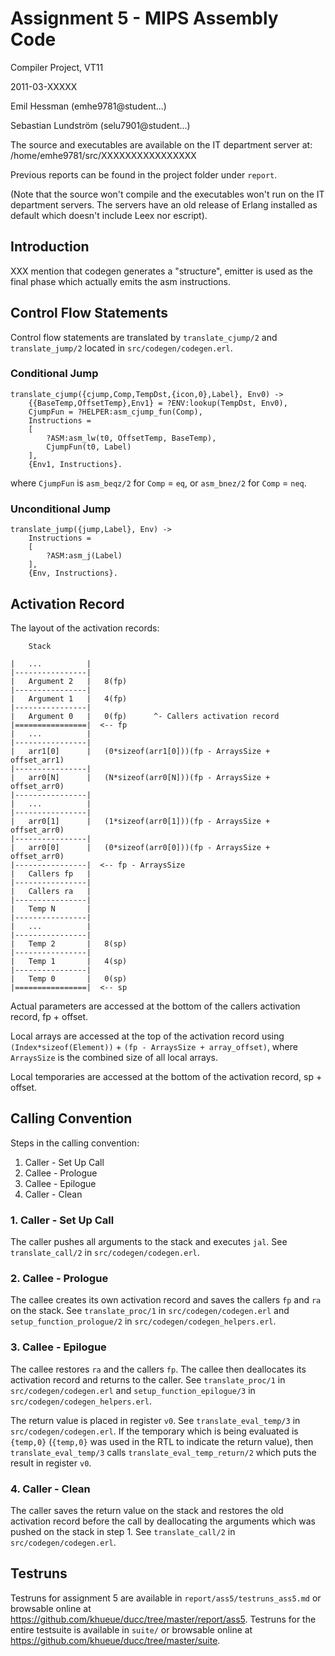 # Assignment 5 - MIPS Assembly Code

Compiler Project, VT11

2011-03-XXXXX

Emil Hessman (emhe9781@student...)

Sebastian Lundström (selu7901@student...)

The source and executables are available on the IT department server at:
/home/emhe9781/src/XXXXXXXXXXXXXXXX

Previous reports can be found in the project folder under `report`.

(Note that the source won't compile and the executables won't run on the IT
department servers. The servers have an old release of Erlang installed as
default which doesn't include Leex nor escript).

## Introduction

XXX mention that codegen generates a "structure", emitter is used as the final
phase which actually emits the asm instructions.

## Control Flow Statements

Control flow statements are translated by `translate_cjump/2` and
`translate_jump/2` located in `src/codegen/codegen.erl`.

### Conditional Jump

    translate_cjump({cjump,Comp,TempDst,{icon,0},Label}, Env0) ->
        {{BaseTemp,OffsetTemp},Env1} = ?ENV:lookup(TempDst, Env0),
        CjumpFun = ?HELPER:asm_cjump_fun(Comp),
        Instructions =
        [
            ?ASM:asm_lw(t0, OffsetTemp, BaseTemp),
            CjumpFun(t0, Label)
        ],
        {Env1, Instructions}.

where `CjumpFun` is `asm_beqz/2` for `Comp` = `eq`, or `asm_bnez/2` for
`Comp` = `neq`.

### Unconditional Jump

    translate_jump({jump,Label}, Env) ->
        Instructions =
        [
            ?ASM:asm_j(Label)
        ],
        {Env, Instructions}.

## Activation Record

The layout of the activation records:

        Stack

    |   ...          |
    |----------------|
    |   Argument 2   |   8(fp)
    |----------------|
    |   Argument 1   |   4(fp)
    |----------------|
    |   Argument 0   |   0(fp)      ^- Callers activation record
    |================|  <-- fp
    |   ...          |
    |----------------|
    |   arr1[0]      |   (0*sizeof(arr1[0]))(fp - ArraysSize + offset_arr1)
    |----------------|
    |   arr0[N]      |   (N*sizeof(arr0[N]))(fp - ArraysSize + offset_arr0)
    |----------------|
    |   ...          |
    |----------------|
    |   arr0[1]      |   (1*sizeof(arr0[1]))(fp - ArraysSize + offset_arr0)
    |----------------|
    |   arr0[0]      |   (0*sizeof(arr0[0]))(fp - ArraysSize + offset_arr0)
    |----------------|  <-- fp - ArraysSize
    |   Callers fp   |
    |----------------|
    |   Callers ra   |
    |----------------|
    |   Temp N       |
    |----------------|
    |   ...          |
    |----------------|
    |   Temp 2       |   8(sp)
    |----------------|
    |   Temp 1       |   4(sp)
    |----------------|
    |   Temp 0       |   0(sp)
    |================|  <-- sp

Actual parameters are accessed at the bottom of the callers activation record,
fp + offset.

Local arrays are accessed at the top of the activation record using
`(Index*sizeof(Element))` + `(fp - ArraysSize + array_offset)`, where
`ArraysSize` is the combined size of all local arrays.

Local temporaries are accessed at the bottom of the activation record,
sp + offset.

## Calling Convention

Steps in the calling convention:

  1. Caller - Set Up Call
  2. Callee - Prologue
  3. Callee - Epilogue
  4. Caller - Clean

### 1. Caller - Set Up Call

The caller pushes all arguments to the stack and executes `jal`.  See
`translate_call/2` in `src/codegen/codegen.erl`.

### 2. Callee - Prologue

The callee creates its own activation record and saves the callers `fp` and
`ra` on the stack.
See `translate_proc/1` in `src/codegen/codegen.erl` and
`setup_function_prologue/2` in `src/codegen/codegen_helpers.erl`.

### 3. Callee - Epilogue

The callee restores `ra` and the callers `fp`. The callee then deallocates its
activation record and returns to the caller. See `translate_proc/1` in
`src/codegen/codegen.erl` and `setup_function_epilogue/3` in
`src/codegen/codegen_helpers.erl`.

The return value is placed in register `v0`. See `translate_eval_temp/3` in
`src/codegen/codegen.erl`. If the temporary which is being evaluated is
`{temp,0}` (`{temp,0}` was used in the RTL to indicate the return value),
then `translate_eval_temp/3` calls `translate_eval_temp_return/2`
which puts the result in register `v0`.

### 4. Caller - Clean

The caller saves the return value on the stack and restores the old activation
record before the call by deallocating the arguments which was pushed on the
stack in step 1. See `translate_call/2` in `src/codegen/codegen.erl`.

## Testruns

Testruns for assignment 5 are available in `report/ass5/testruns_ass5.md`
or browsable online at
<https://github.com/khueue/ducc/tree/master/report/ass5>. Testruns for the
entire testsuite is available in `suite/` or browsable online at
<https://github.com/khueue/ducc/tree/master/suite>.
